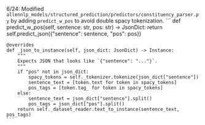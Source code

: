 6/24: Modified `allennlp_models/structured_prediction/predictors/constituency_parser.py` by adding `predict_w_pos` to avoid double spacy tokenization.
    ```
    def predict_w_pos(self, sentence: str, pos: str) -> JsonDict:
        return self.predict_json({"sentence": sentence, "pos": pos})

    @overrides
    def _json_to_instance(self, json_dict: JsonDict) -> Instance:
        """
        Expects JSON that looks like `{"sentence": "..."}`.
        """
        if "pos" not in json_dict:
            spacy_tokens = self._tokenizer.tokenize(json_dict["sentence"])
            sentence_text = [token.text for token in spacy_tokens]
            pos_tags = [token.tag_ for token in spacy_tokens]
        else:
            sentence_text = json_dict["sentence"].split()
            pos_tags = json_dict["pos"].split()
        return self._dataset_reader.text_to_instance(sentence_text, pos_tags)
    ```
